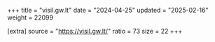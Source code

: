 +++
title = "visil.gw.lt"
date = "2024-04-25"
updated = "2025-02-16"
weight = 22099

[extra]
source = "https://visil.gw.lt/"
ratio = 73
size = 22
+++
